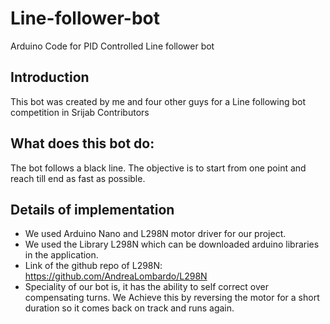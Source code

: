 # Line-follower-bot
Arduino Code for PID Controlled Line follower bot


## Introduction
This bot was created by me and four other guys for a Line following bot competition in Srijab
Contributors

## What does this bot do:
The bot follows a black line. The objective is to start from one point and reach till end as fast as possible.

## Details of implementation
* We used Arduino Nano and L298N motor driver for our project.
* We used the Library L298N which can be downloaded arduino libraries in the application.
* Link of the github repo of L298N: https://github.com/AndreaLombardo/L298N
* Speciality of our bot is, it has the ability to self correct over compensating turns. We Achieve this by reversing the motor for a short duration so it comes back on track and runs again.